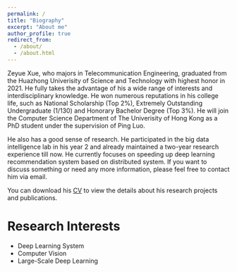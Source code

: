 ```yaml
---
permalink: /
title: "Biography"
excerpt: "About me"
author_profile: true
redirect_from: 
  - /about/
  - /about.html
---
```


Zeyue Xue, who majors in Telecommunication Engineering, graduated from the Huazhong Univerisity of Science and Technology with highest honor in 2021. He fully takes the advantage of his a wide range of interests and interdisciplinary knowledge. He won numerous reputations in his college life, such as National Scholarship (Top 2%), Extremely Outstanding Undergraduate (1/130) and Honorary Bachelor Degree (Top 3%). He will join the Computer Science Department of The Univerisity of Hong Kong as a PhD student under the supervision of Ping Luo.

He also has a good sense of research. He participated in the big data intelligence lab in his year 2 and already maintained a two-year research experience till now. He currently focuses on speeding up deep learning recommendation system based on distributed system. If you want to discuss something or need any more information, please feel free to contact him via email.

You can download his [CV](http://xuezeyue.github.io/files/resume.pdf) to view the details about his research projects and publications.  

Research Interests
======
  * Deep Learning System
  * Computer Vision
  * Large-Scale Deep Learning

